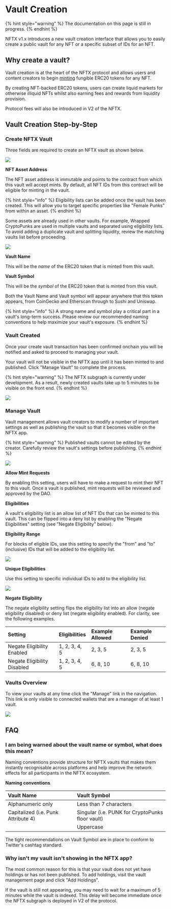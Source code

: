 # Vault Creation

{% hint style="warning" %}
The documentation on this page is still in progress.
{% endhint %}

NFTX v1.x introduces a new vault creation interface that allows you to easily create a public vault for any NFT or a specific subset of IDs for an NFT.

## Why create a vault?

Vault creation is at the heart of the NFTX protocol and allows users and content creators to begin [minting](minting.md) fungible ERC20 tokens for any NFT.

By creating NFT-backed ERC20 tokens, users can create liquid markets for otherwise illiquid NFTs whilst also earning fees and rewards from liquidity provision.

Protocol fees will also be introduced in V2 of the NFTX.

## Vault Creation Step-by-Step

### Create NFTX Vault

Three fields are required to create an NFTX vault as shown below.

![](../.gitbook/assets/screenshot-2021-05-05-at-15.17.38.png)

**NFT Asset Address**

The NFT asset address is immutable and points to the contract from which this vault will accept mints. By default, all NFT IDs from this contract will be eligible for minting in the vault.

{% hint style="info" %}
Eligibility lists can be added once the vault has been created. This will allow you to target specific properties like "Female Punks" from within an asset.
{% endhint %}

Some assets are already used in other vaults. For example, Wrapped CryptoPunks are used in multiple vaults and separated using eligibility lists. To avoid adding a duplicate vault and splitting liquidity, review the matching vaults list before proceeding.

![](../.gitbook/assets/screenshot-2021-05-05-at-15.16.59.png)

**Vault Name**

This will be the _name_ of the ERC20 token that is minted from this vault.

**Vault Symbol**

This will be the _symbol_ of the ERC20 token that is minted from this vault.

Both the Vault Name and Vault symbol will appear anywhere that this token appears, from CoinGecko and Etherscan through to Sushi and Uniswap.

{% hint style="info" %}
A strong name and symbol play a critical part in a vault's long-term success. Please review our recommended naming conventions to help maximize your vault's exposure.
{% endhint %}

### Vault Created

Once your create vault transaction has been confirmed onchain you will be notified and asked to proceed to managing your vault.

Your vault will not be visible in the NFTX app until it has been minted to and published. Click "Manage Vault" to complete the process.

{% hint style="warning" %}
The NFTX subgraph is currently under development. As a result, newly created vaults take up to 5 minutes to be visible on the front end.
{% endhint %}

![](../.gitbook/assets/screenshot-2021-05-05-at-15.18.02%20%281%29.png)

### Manage Vault

Vault management allows vault creators to modify a number of important settings as well as publishing the vault so that it becomes visible on the NFTX app.

{% hint style="warning" %}
Published vaults cannot be edited by the creator. Carefully review the vault's settings before publishing.
{% endhint %}

![](../.gitbook/assets/screenshot-2021-05-05-at-15.24.45.png)

**Allow Mint Requests**

By enabling this setting, users will have to make a request to mint their NFT to this vault. Once a vault is published, mint requests will be reviewed and approved by the DAO.

**Eligibilities**

A vault's eligibility list is an allow list of NFT IDs that can be minted to this vault. This can be flipped into a deny list by enabling the "Negate Eligibilities" setting \(see "Negate Eligibility" below\).

**Eligibility Range**

For blocks of eligible IDs, use this setting to specify the "from" and "to" \(inclusive\) IDs that will be added to the eligibility list.

![](../.gitbook/assets/screenshot-2021-05-05-at-15.28.36.png)

**Unique Eligibilities**

Use this setting to specific individual IDs to add to the eligibility list.

![](../.gitbook/assets/screenshot-2021-05-05-at-15.28.45.png)

**Negate Eligibility**

The negate eligibility setting flips the eligibility list into an allow \(negate eligibility disabled\) or deny list \(negate eligibility enabled\). For clarity, see the following examples.

| Setting | Eligibilities | Example Allowed | Example Denied |
| :--- | :--- | :--- | :--- |
| Negate Eligibility Enabled | 1, 2, 3, 4, 5 | 2, 3, 5 | 2, 3, 5 |
| Negate Eligibility Disabled | 1, 2, 3, 4, 5 | 6, 8, 10 | 6, 8, 10 |

### Vaults Overview

To view your vaults at any time click the "Manage" link in the navigation. This link is only visible to connected wallets that are a manager of at least 1 vault.

![](../.gitbook/assets/screenshot-2021-05-05-at-15.43.06-1-.png)

## FAQ

### I am being warned about the vault name or symbol, what does this mean?

Naming conventions provide structure for NFTX vaults that makes them instantly recognisable across platforms and help improve the network effects for all participants in the NFTX ecosystem.

**Naming conventions**

| Vault Name | Vault Symbol |
| :--- | :--- |
| Alphanumeric only | Less than 7 characters |
| Capitalized \(i.e. Punk Attribute 4\) | Singular \(i.e. PUNK for CryptoPunks floor vault\) |
|  | Uppercase |

The tight recommendations on Vault Symbol are in place to conform to Twitter's cashtag standard.

### Why isn't my vault isn't showing in the NFTX app?

The most common reason for this is that your vault does not yet have holdings or has not been published. To add holdings, visit the vault management page and click "Add Holdings".

If the vault is still not appearing, you may need to wait for a maximum of 5 minutes while the vault is indexed. This delay will become immediate once the NFTX subgraph is deployed in V2 of the protocol.

